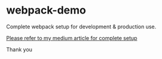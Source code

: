 # webpack-demo
 Complete webpack setup for development & production use.

[Please refer to my medium article for complete setup](https://medium.com/byteridge/webpack-bundle-your-frontend-apps-smartly-55793663d603)

Thank you
